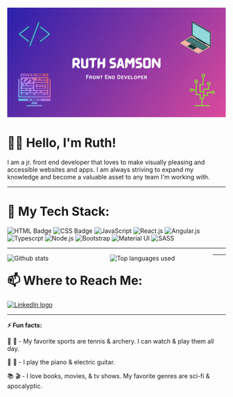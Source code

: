 
![Github Banner](./images/github_banner.png)

# 👋🏽 Hello, I'm Ruth!

I am a jr. front end developer that loves to make visually pleasing and accessible websites and apps. I am always striving to expand my knowledge and become a valuable asset to any team I'm working with. 

---

# 🔨  My Tech Stack: 

![HTML Badge](https://img.shields.io/badge/HTML5-E34F26?style=for-the-badge&logo=html5&logoColor=white)
![CSS Badge](https://img.shields.io/badge/CSS3-1572B6?style=for-the-badge&logo=css3&logoColor=white)
![JavaScript](https://img.shields.io/badge/JavaScript-F7DF1E?style=for-the-badge&logo=javascript&logoColor=black)
![React.js](https://img.shields.io/badge/React-20232A?style=for-the-badge&logo=react&logoColor=61DAFB)
![Angular.js](https://img.shields.io/badge/AngularJS-E23237?style=for-the-badge&logo=angularjs&logoColor=white)
![Typescrpt](https://img.shields.io/badge/TypeScript-007ACC?style=for-the-badge&logo=typescript&logoColor=white)
![Node.js](https://img.shields.io/badge/Node.js-43853D?style=for-the-badge&logo=node.js&logoColor=white)
![Bootstrap](https://img.shields.io/badge/Bootstrap-563D7C?style=for-the-badge&logo=bootstrap&logoColor=white)
![Material UI](https://img.shields.io/badge/Material--UI-0081CB?style=for-the-badge&logo=material-ui&logoColor=white)
![SASS](https://img.shields.io/badge/Sass-CC6699?style=for-the-badge&logo=sass&logoColor=white)

---

<img align="left" width="47%" src="https://github-readme-stats.vercel.app/api?username=ruthsamson&theme=tokyonight&show_icons=true" alt="Github stats">
<img align="left" width="47%"src="https://github-readme-stats.vercel.app/api/top-langs/?username=ruthsamson&layout=compact" alt="Top languages used">

---
 
# 📫 Where to Reach Me: 

<a href='https://www.linkedin.com/in/ruthsamson'>
    <img src="https://img.shields.io/badge/LinkedIn-0077B5?style=for-the-badge&logo=linkedin&logoColor=white" alt="LinkedIn logo">
</a>

---

**⚡ Fun facts:** 

🎾 🏹 - My favorite sports are tennis & archery. I can watch & play them all day. 
 
🎹 🎸 - I play the piano & electric guitar.

📚 🎬 - I love books, movies, & tv shows. My favorite genres are sci-fi & apocalyptic.   

